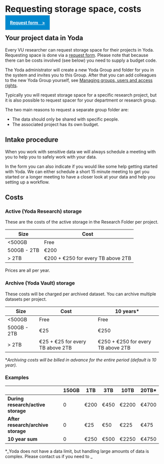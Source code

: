 # Requesting storage space, costs

<a style="padding: 15px;background-color: rgb(0, 137, 207); color: white; border: 1px solid rgb(209, 209, 209)" href="https://forms.office.com/r/6TZvTRvBms"><b>Request form&nbsp;&nbsp;&nbsp;&nbsp;></b></a>

## Your project data in Yoda 
Every VU researcher can request storage space for their projects in Yoda. Requesting space is done via a [request form](https://forms.office.com/r/6TZvTRvBms).
Please note that because there can be costs involved (see below) you need to supply a budget code. 

The Yoda administrator will create a new Yoda Group and folder for you in the system and invites you to this Group. 
After that you can add colleagues to the new Yoda Group yourself, see [Managing groups, users and access rights](user-management.md).

Typically you will request storage space for a specific research project, but it is also possible to request spacer for your department or research group. 

The two main reasons to request a separate group folder are:
- The data should only be shared with specific people.
- The associated project has its own budget.

## Intake procedure
When you work with sensitive data we will always schedule a meeting with you to help you to safely work with your data.

In the form you can also indicate if you would like some help getting started with Yoda. We can either schedule a short
15 minute meeting to get you started or a longer meeting to have a closer look at your data and help you setting up a workflow.

## Costs

### Active (Yoda Research) storage
These are the costs of the active storage in the Research Folder per project. 

| **Size** | **Cost** |
| --- | --- |
| <500GB | Free |
| 500GB - 2TB | €200 | 
| > 2TB | €200 + €250 for every TB above 2TB |
Prices are all per year.

### Archive (Yoda Vault) storage
These costs will be charged per archived dataset. You can archive multiple datasets per project.

| **Size** | **Cost** | **10 years*** |
| --- | --- | --- |
| <500GB | Free | Free |
| 500GB - 2TB | €25 | €250 |
| > 2TB | €25 + €25 for every TB above 2TB | €250 + €250 for every TB above 2TB |
*_Archiving costs will be billed in advance for the entire period (default is 10 year)._

### Examples

|  | **150GB** | **1TB** | **3TB** | **10TB** | **20TB*** |
| --- | --- | --- | --- | --- |--- | 
| **During research/active storage** | 0 | €200 | €450 | €2200 | €4700 |
| **After research/archive storage** | 0 | €25 | €50 | €225 | €475 |
| **10 year sum** | 0 | €250 | €500 | €2250 | €4750 |
*_Yoda does not have a data limit, but handling large amounts of data is complex. Please contact us if you need to _















